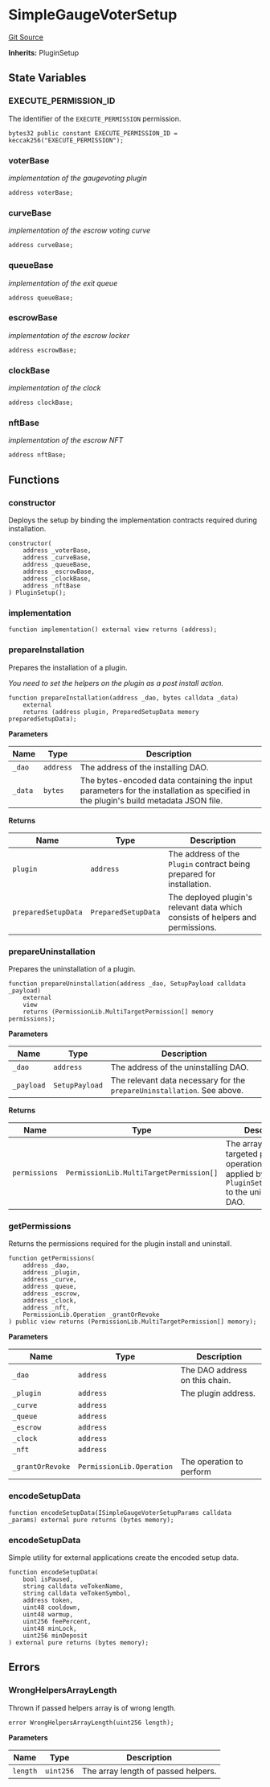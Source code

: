 # SimpleGaugeVoterSetup
[Git Source](https://github.com/aragon/ve-governance/blob/d1db1e959d76056114cf52b0b8a3ff8311778151/src/voting/SimpleGaugeVoterSetup.sol)

**Inherits:**
PluginSetup


## State Variables
### EXECUTE_PERMISSION_ID
The identifier of the `EXECUTE_PERMISSION` permission.


```solidity
bytes32 public constant EXECUTE_PERMISSION_ID = keccak256("EXECUTE_PERMISSION");
```


### voterBase
*implementation of the gaugevoting plugin*


```solidity
address voterBase;
```


### curveBase
*implementation of the escrow voting curve*


```solidity
address curveBase;
```


### queueBase
*implementation of the exit queue*


```solidity
address queueBase;
```


### escrowBase
*implementation of the escrow locker*


```solidity
address escrowBase;
```


### clockBase
*implementation of the clock*


```solidity
address clockBase;
```


### nftBase
*implementation of the escrow NFT*


```solidity
address nftBase;
```


## Functions
### constructor

Deploys the setup by binding the implementation contracts required during installation.


```solidity
constructor(
    address _voterBase,
    address _curveBase,
    address _queueBase,
    address _escrowBase,
    address _clockBase,
    address _nftBase
) PluginSetup();
```

### implementation


```solidity
function implementation() external view returns (address);
```

### prepareInstallation

Prepares the installation of a plugin.

*You need to set the helpers on the plugin as a post install action.*


```solidity
function prepareInstallation(address _dao, bytes calldata _data)
    external
    returns (address plugin, PreparedSetupData memory preparedSetupData);
```
**Parameters**

|Name|Type|Description|
|----|----|-----------|
|`_dao`|`address`|The address of the installing DAO.|
|`_data`|`bytes`|The bytes-encoded data containing the input parameters for the installation as specified in the plugin's build metadata JSON file.|

**Returns**

|Name|Type|Description|
|----|----|-----------|
|`plugin`|`address`|The address of the `Plugin` contract being prepared for installation.|
|`preparedSetupData`|`PreparedSetupData`|The deployed plugin's relevant data which consists of helpers and permissions.|


### prepareUninstallation

Prepares the uninstallation of a plugin.


```solidity
function prepareUninstallation(address _dao, SetupPayload calldata _payload)
    external
    view
    returns (PermissionLib.MultiTargetPermission[] memory permissions);
```
**Parameters**

|Name|Type|Description|
|----|----|-----------|
|`_dao`|`address`|The address of the uninstalling DAO.|
|`_payload`|`SetupPayload`|The relevant data necessary for the `prepareUninstallation`. See above.|

**Returns**

|Name|Type|Description|
|----|----|-----------|
|`permissions`|`PermissionLib.MultiTargetPermission[]`|The array of multi-targeted permission operations to be applied by the `PluginSetupProcessor` to the uninstalling DAO.|


### getPermissions

Returns the permissions required for the plugin install and uninstall.


```solidity
function getPermissions(
    address _dao,
    address _plugin,
    address _curve,
    address _queue,
    address _escrow,
    address _clock,
    address _nft,
    PermissionLib.Operation _grantOrRevoke
) public view returns (PermissionLib.MultiTargetPermission[] memory);
```
**Parameters**

|Name|Type|Description|
|----|----|-----------|
|`_dao`|`address`|The DAO address on this chain.|
|`_plugin`|`address`|The plugin address.|
|`_curve`|`address`||
|`_queue`|`address`||
|`_escrow`|`address`||
|`_clock`|`address`||
|`_nft`|`address`||
|`_grantOrRevoke`|`PermissionLib.Operation`|The operation to perform|


### encodeSetupData


```solidity
function encodeSetupData(ISimpleGaugeVoterSetupParams calldata _params) external pure returns (bytes memory);
```

### encodeSetupData

Simple utility for external applications create the encoded setup data.


```solidity
function encodeSetupData(
    bool isPaused,
    string calldata veTokenName,
    string calldata veTokenSymbol,
    address token,
    uint48 cooldown,
    uint48 warmup,
    uint256 feePercent,
    uint48 minLock,
    uint256 minDeposit
) external pure returns (bytes memory);
```

## Errors
### WrongHelpersArrayLength
Thrown if passed helpers array is of wrong length.


```solidity
error WrongHelpersArrayLength(uint256 length);
```

**Parameters**

|Name|Type|Description|
|----|----|-----------|
|`length`|`uint256`|The array length of passed helpers.|

